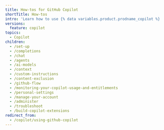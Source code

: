 ```yaml
---
title: How-tos for GitHub Copilot
shortTitle: How-tos
intro: 'Learn how to use {% data variables.product.prodname_copilot %}.'
versions:
  feature: copilot
topics:
  - Copilot
children:
  - /set-up
  - /completions
  - /chat
  - /agents
  - /ai-models
  - /context
  - /custom-instructions
  - /content-exclusion
  - /github-flow
  - /monitoring-your-copilot-usage-and-entitlements
  - /personal-settings
  - /manage-your-account
  - /administer
  - /troubleshoot
  - /build-copilot-extensions
redirect_from:
  - /copilot/using-github-copilot
---
```


